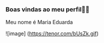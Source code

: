 ### Boas vindas ao meu perfil🤟💜

Meu nome é Maria Eduarda 


![image] (https://tenor.com/bUsZk.gif)

